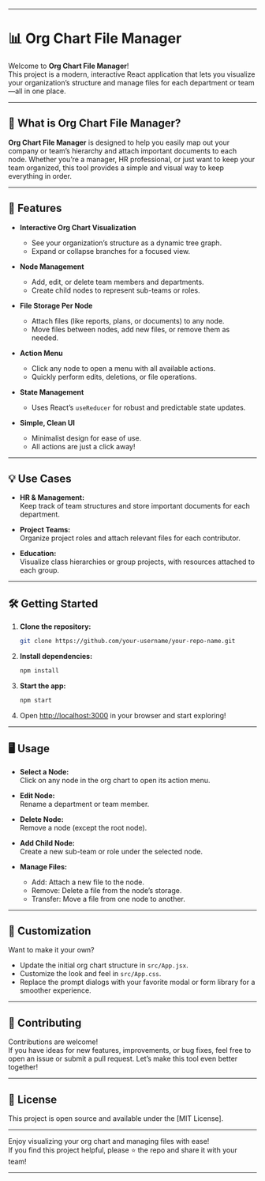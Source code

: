 
---

# 📊 Org Chart File Manager

Welcome to **Org Chart File Manager**!  
This project is a modern, interactive React application that lets you visualize your organization’s structure and manage files for each department or team—all in one place.

---

## 🌟 What is Org Chart File Manager?

**Org Chart File Manager** is designed to help you easily map out your company or team’s hierarchy and attach important documents to each node. Whether you’re a manager, HR professional, or just want to keep your team organized, this tool provides a simple and visual way to keep everything in order.

---

## 🚀 Features

- **Interactive Org Chart Visualization**
  - See your organization’s structure as a dynamic tree graph.
  - Expand or collapse branches for a focused view.

- **Node Management**
  - Add, edit, or delete team members and departments.
  - Create child nodes to represent sub-teams or roles.

- **File Storage Per Node**
  - Attach files (like reports, plans, or documents) to any node.
  - Move files between nodes, add new files, or remove them as needed.

- **Action Menu**
  - Click any node to open a menu with all available actions.
  - Quickly perform edits, deletions, or file operations.

- **State Management**
  - Uses React’s `useReducer` for robust and predictable state updates.

- **Simple, Clean UI**
  - Minimalist design for ease of use.
  - All actions are just a click away!

---

## 💡 Use Cases

- **HR & Management:**  
  Keep track of team structures and store important documents for each department.

- **Project Teams:**  
  Organize project roles and attach relevant files for each contributor.

- **Education:**  
  Visualize class hierarchies or group projects, with resources attached to each group.

---

## 🛠️ Getting Started

1. **Clone the repository:**
    ```bash
    git clone https://github.com/your-username/your-repo-name.git
    ```

2. **Install dependencies:**
    ```bash
    npm install
    ```

3. **Start the app:**
    ```bash
    npm start
    ```

4. Open [http://localhost:3000](http://localhost:3000) in your browser and start exploring!

---

## 🖥️ Usage

- **Select a Node:**  
  Click on any node in the org chart to open its action menu.

- **Edit Node:**  
  Rename a department or team member.

- **Delete Node:**  
  Remove a node (except the root node).

- **Add Child Node:**  
  Create a new sub-team or role under the selected node.

- **Manage Files:**  
  - Add: Attach a new file to the node.
  - Remove: Delete a file from the node’s storage.
  - Transfer: Move a file from one node to another.

---

## 🎨 Customization

Want to make it your own?  
- Update the initial org chart structure in `src/App.jsx`.
- Customize the look and feel in `src/App.css`.
- Replace the prompt dialogs with your favorite modal or form library for a smoother experience.

---

## 🤝 Contributing

Contributions are welcome!  
If you have ideas for new features, improvements, or bug fixes, feel free to open an issue or submit a pull request. Let’s make this tool even better together!

---

## 📄 License

This project is open source and available under the [MIT License].

---

Enjoy visualizing your org chart and managing files with ease!  
If you find this project helpful, please ⭐️ the repo and share it with your team!

---
